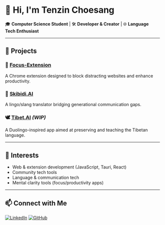 # 👋 Hi, I'm Tenzin Choesang

🎓 **Computer Science Student** | 🛠️ **Developer & Creator** | 🌐 **Language Tech Enthusiast**

---

## 🚀 Projects

### 🔗 [Focus-Extension](https://github.com/cho3sang/Focus-Extension)
A Chrome extension designed to block distracting websites and enhance productivity.

### 🧠 [Skibidi.AI](https://github.com/Nayyu23/Skibidai-translator)
A lingo/slang translator bridging generational communication gaps.

### 🕊️ [Tibet.AI](https://github.com/cho3sang/Tibet.AI) *(WIP)*
A Duolingo-inspired app aimed at preserving and teaching the Tibetan language.

---

## 🧠 Interests

- Web & extension development (JavaScript, Tauri, React)
- Community tech tools
- Language & communication tech
- Mental clarity tools (focus/productivity apps)

---

## 📫 Connect with Me

[![LinkedIn](https://img.shields.io/badge/LinkedIn-0077B5?style=flat&logo=linkedin&logoColor=white)](https://www.linkedin.com/in/tenzinchoesang/)
[![GitHub](https://img)]()
